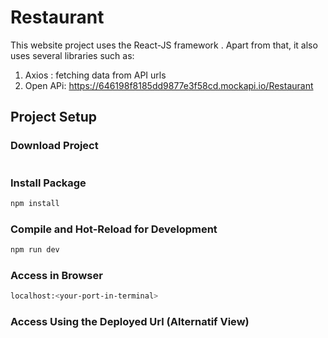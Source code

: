 # Restaurant 

This website project uses the React-JS framework . Apart from that, it also uses several libraries such as:
1. Axios : fetching data from API urls
2. Open APi: https://646198f8185dd9877e3f58cd.mockapi.io/Restaurant


## Project Setup
### Download Project

```sh

```
### Install Package

```sh
npm install
```

### Compile and Hot-Reload for Development

```sh
npm run dev
```

### Access in Browser

```sh
localhost:<your-port-in-terminal>
```

### Access Using the Deployed Url (Alternatif View)
```sh

```

